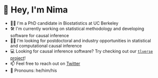 # :wave: Hey, I'm Nima

- :man_student: I'm a PhD candidate in Biostatistics at UC Berkeley
- :hammer_and_wrench: I'm currently working on statistical methodology and
  developing software for causal inference
- :man_technologist: I'm looking for postdoctoral and industry opportunities in
  statistical and computational causal inference
- :computer: Looking for causal inference software? Try checking out our
  [`tlverse` project](https://github.com/tlverse)!
- :mailbox: Feel free to reach out on [Twitter](https://twitter.com/nshejazi)
- :bust_in_silhouette: Pronouns: he/him/his
